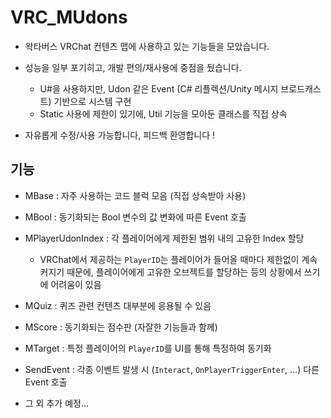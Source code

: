 # VRC_MUdons

- 왁타버스 VRChat 컨텐츠 맵에 사용하고 있는 기능들을 모았습니다.

- 성능을 일부 포기히고, 개발 편의/재사용에 중점을 뒀습니다.
  -  U#을 사용하지만, Udon 같은 Event (C# 리플렉션/Unity 메시지 브로드캐스트) 기반으로 시스템 구현 
  -  Static 사용에 제한이 있기에, Util 기능을 모아둔 클래스를 직접 상속

- 자유롭게 수정/사용 가능합니다, 피드백 환영합니다 !

## 기능

- MBase : 자주 사용하는 코드 블럭 모음 (직접 상속받아 사용)

- MBool : 동기화되는 Bool 변수의 값 변화에 따른 Event 호출

- MPlayerUdonIndex : 각 플레이어에게 제한된 범위 내의 고유한 Index 할당
  - VRChat에서 제공하는 `PlayerID`는 플레이어가 들어올 때마다 제한없이 계속 커지기 때문에, 플레이어에게 고유한 오브젝트를 할당하는 등의 상황에서 쓰기에 어려움이 있음
 
- MQuiz : 퀴즈 관련 컨텐츠 대부분에 응용될 수 있음

- MScore : 동기화되는 점수판 (자잘한 기능들과 함께)

- MTarget : 특정 플레이어의 `PlayerID`를 UI를 통해 특정하여 동기화

- SendEvent : 각종 이벤트 발생 시 (`Interact`, `OnPlayerTriggerEnter`, ...) 다른 Event 호출 

- 그 외 추가 예정...
